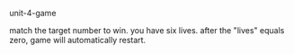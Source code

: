 unit-4-game
 
match the target number to win.
you have six lives.
after the "lives" equals zero, game will automatically restart.


